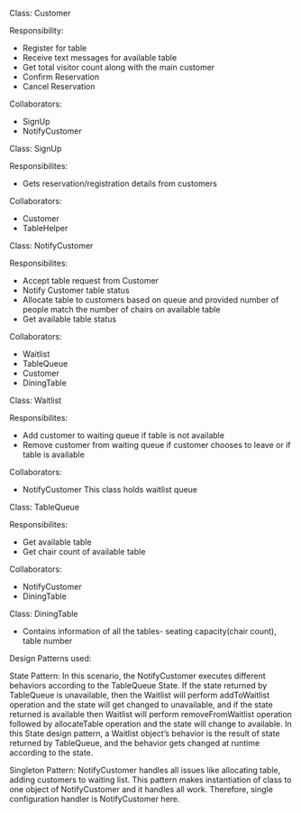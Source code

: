 Class: Customer

Responsibility:
-	Register for table
-	Receive text messages for available table
-	Get total visitor count along with the main customer
-	Confirm Reservation
-	Cancel Reservation

Collaborators:
-	SignUp
-	NotifyCustomer


Class: SignUp

Responsibilites:
-	Gets reservation/registration details from customers

Collaborators:
-	Customer
-	TableHelper


Class: NotifyCustomer

Responsibilites:
-	Accept table request from Customer
-	Notify Customer table status
-	Allocate table to customers based on queue and provided number of people match the number of chairs on available table
-	Get available table status

Collaborators:
-	Waitlist
-	TableQueue
-	Customer
-	DiningTable


Class: Waitlist 

Responsibilites:
-	Add customer to waiting queue if table is not available
-	Remove customer from waiting queue if customer chooses to leave or if table is available

Collaborators:
-	NotifyCustomer
This class holds waitlist queue


Class: TableQueue

Responsibilites:
-	Get available table
-	Get chair count of available table

Collaborators:
-	NotifyCustomer
-	DiningTable


Class: DiningTable

-	Contains information of all the tables- seating capacity(chair count), table number

Design Patterns used:

State Pattern:
In this scenario, the NotifyCustomer executes different behaviors according to the TableQueue State. If the state returned by TableQueue is unavailable, then the Waitlist will perform addToWaitlist operation and the state will get changed to unavailable, and if the state returned is available then Waitlist will perform removeFromWaitlist operation followed by allocateTable operation and the state will change to available. In this State design pattern, a Waitlist object’s behavior is the result of state returned by TableQueue, and the behavior gets changed at runtime according to the state.

Singleton Pattern:
NotifyCustomer handles all issues like allocating table, adding customers to waiting list. This pattern makes instantiation of class to one object of NotifyCustomer and it handles all work. Therefore, single configuration handler is NotifyCustomer here.

